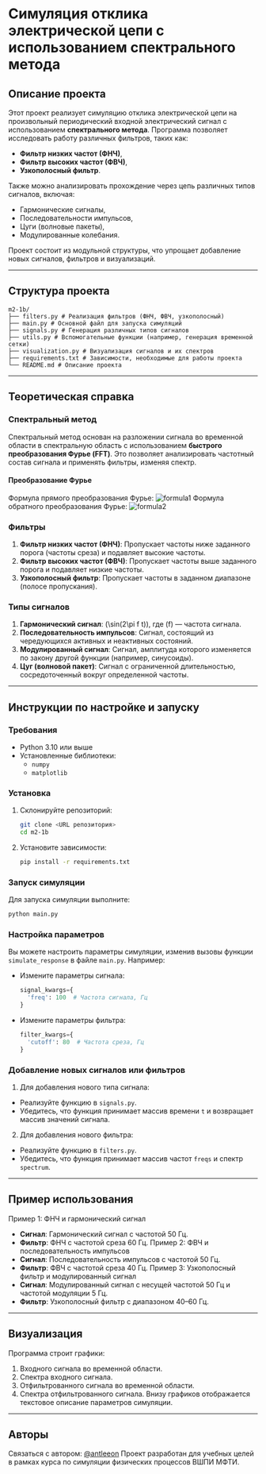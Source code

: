 # Симуляция отклика электрической цепи с использованием спектрального метода

## Описание проекта

Этот проект реализует симуляцию отклика электрической цепи на произвольный периодический входной электрический сигнал с использованием **спектрального метода**. Программа позволяет исследовать работу различных фильтров, таких как:
- **Фильтр низких частот (ФНЧ)**,
- **Фильтр высоких частот (ФВЧ)**,
- **Узкополосный фильтр**.

Также можно анализировать прохождение через цепь различных типов сигналов, включая:
- Гармонические сигналы,
- Последовательности импульсов,
- Цуги (волновые пакеты),
- Модулированные колебания.

Проект состоит из модульной структуры, что упрощает добавление новых сигналов, фильтров и визуализаций.

---

## Структура проекта

```
m2-1b/
├── filters.py # Реализация фильтров (ФНЧ, ФВЧ, узкополосный)
├── main.py # Основной файл для запуска симуляций
├── signals.py # Генерация различных типов сигналов
├── utils.py # Вспомогательные функции (например, генерация временной сетки)
├── visualization.py # Визуализация сигналов и их спектров
├── requirements.txt # Зависимости, необходимые для работы проекта
└── README.md # Описание проекта
```

---

## Теоретическая справка

### Спектральный метод
Спектральный метод основан на разложении сигнала во временной области в спектральную область с использованием **быстрого преобразования Фурье (FFT)**. Это позволяет анализировать частотный состав сигнала и применять фильтры, изменяя спектр.

#### Преобразование Фурье
Формула прямого преобразования Фурье:
![formula1](https://latex.codecogs.com/png.image?\dpi{110}&space;F(f)=\int_{-\infty}^{\infty}x(t)e^{-2\pi\;i\;f\;t}dt)
Формула обратного преобразования Фурье:
![formula2](https://latex.codecogs.com/png.image?\dpi{110}&space;x(t)=\int_{-\infty}^{\infty}F(f)\;e^{2\pi\;i\;f\;t}df)

### Фильтры
1. **Фильтр низких частот (ФНЧ)**: Пропускает частоты ниже заданного порога (частоты среза) и подавляет высокие частоты.
2. **Фильтр высоких частот (ФВЧ)**: Пропускает частоты выше заданного порога и подавляет низкие частоты.
3. **Узкополосный фильтр**: Пропускает частоты в заданном диапазоне (полосе пропускания).

### Типы сигналов
1. **Гармонический сигнал**: \(\sin(2\pi f t)\), где \(f\) — частота сигнала.
2. **Последовательность импульсов**: Сигнал, состоящий из чередующихся активных и неактивных состояний.
3. **Модулированный сигнал**: Сигнал, амплитуда которого изменяется по закону другой функции (например, синусоиды).
4. **Цуг (волновой пакет)**: Сигнал с ограниченной длительностью, сосредоточенный вокруг определенной частоты.

---

## Инструкции по настройке и запуску

### Требования
- Python 3.10 или выше
- Установленные библиотеки:
  - `numpy`
  - `matplotlib`

### Установка
1. Склонируйте репозиторий:
   ```bash
   git clone <URL репозитория>
   cd m2-1b
   ```

2. Установите зависимости:
   ```bash
   pip install -r requirements.txt
   ```

### Запуск симуляции
Для запуска симуляции выполните:
   ```bash
   python main.py
   ```

### Настройка параметров
Вы можете настроить параметры симуляции, изменив вызовы функции `simulate_response` в файле `main.py`. Например:

- Измените параметры сигнала:
  ```py
  signal_kwargs={
    'freq': 100  # Частота сигнала, Гц
  }
  ```

- Измените параметры фильтра:
  ```py
  filter_kwargs={
    'cutoff': 80  # Частота среза, Гц
  }
  ```

### Добавление новых сигналов или фильтров
1. Для добавления нового типа сигнала:
  - Реализуйте функцию в `signals.py`.
  - Убедитесь, что функция принимает массив времени `t` и возвращает массив значений сигнала.
2. Для добавления нового фильтра:
  - Реализуйте функцию в `filters.py`.
  - Убедитесь, что функция принимает массив частот `freqs` и спектр `spectrum`.

---

## Пример использования

Пример 1: ФНЧ и гармонический сигнал
  - **Сигнал**: Гармонический сигнал с частотой 50 Гц.
  - **Фильтр**: ФНЧ с частотой среза 60 Гц.
Пример 2: ФВЧ и последовательность импульсов
  - **Сигнал**: Последовательность импульсов с частотой 50 Гц.
  - **Фильтр**: ФВЧ с частотой среза 40 Гц.
Пример 3: Узкополосный фильтр и модулированный сигнал
  - **Сигнал**: Модулированный сигнал с несущей частотой 50 Гц и частотой модуляции 5 Гц.
  - **Фильтр**: Узкополосный фильтр с диапазоном 40–60 Гц.

---

## Визуализация

Программа строит графики:
1. Входного сигнала во временной области.
2. Спектра входного сигнала.
3. Отфильтрованного сигнала во временной области.
4. Спектра отфильтрованного сигнала.
Внизу графиков отображается текстовое описание параметров симуляции.

---

## Авторы

Связаться с автором: [@antleeon](https://t.me/antleeon)
Проект разработан для учебных целей в рамках курса по симуляции физических процессов ВШПИ МФТИ.